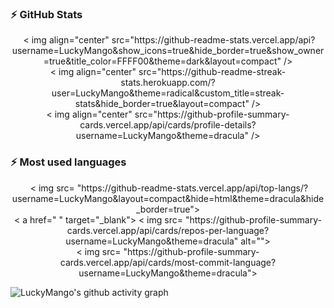 ### :zap: GitHub Stats

<p align="center">&nbsp;< img align="center" src="https://github-readme-stats.vercel.app/api?username=LuckyMango&show_icons=true&hide_border=true&show_owner=true&title_color=FFFF00&theme=dark&layout=compact" /><br>
< img align="center" src="https://github-readme-streak-stats.herokuapp.com/?user=LuckyMango&theme=radical&custom_title=streak-stats&hide_border=true&layout=compact" /><br>
< img align="center" src="https://github-profile-summary-cards.vercel.app/api/cards/profile-details?username=LuckyMango&theme=dracula" />
</p >

### :zap: Most used languages ️

<p align="center">&nbsp;< img src= "https://github-readme-stats.vercel.app/api/top-langs/?username=LuckyMango&layout=compact&hide=html&theme=dracula&hide_border=true"><br>
< a href=" " target="_blank">
    < img src= "https://github-profile-summary-cards.vercel.app/api/cards/repos-per-language?username=LuckyMango&theme=dracula" alt=""><br>
    < img src= "https://github-profile-summary-cards.vercel.app/api/cards/most-commit-language?username=LuckyMango&theme=dracula">
</ a>
</p >

![LuckyMango's github activity graph](https://activity-graph.herokuapp.com/graph?username=LuckyMango&theme=dracula&layout=compact&title_color=FF69B4&hide_border=true&area=true)

<!--
**LuckyMango/LuckyMango** is a  _special_  repository because its `README.md` (this file) appears on your GitHub profile.
Here are some ideas to get you started:
- 🔭 I’m currently working on ...
- 🌱 I’m currently learning ...
-  I’m looking to collaborate on ...
- 🤔 I’m looking for help with ...
- 💬 Ask me about ...
-  How to reach me: ...
-  Pronouns: ...
-  Fun fact: ...
-->
